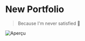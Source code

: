 # New Portfolio
> Because I'm never satisfied 🧠

![Aperçu](https://image.noelshack.com/fichiers/2018/09/1/1519673085-capture-d-ecran-2018-02-26-a-20-24-34.png)